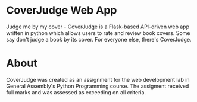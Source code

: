 # CoverJudge Web App
Judge me by my cover - CoverJudge is a Flask-based API-driven web app written in python which allows users to rate and review book covers. Some say don't judge a book by its cover. For everyone else, there's CoverJudge.

# About
CoverJudge was created as an assignment for the web development lab in General Assembly's Python Programming course. The assigment received full marks and was assessed as exceeding on all criteria.
